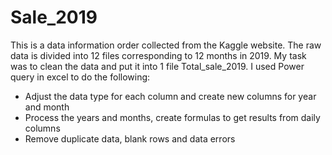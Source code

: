 # Sale_2019
This is a data information order collected from the Kaggle website. The raw data is divided into 12 files corresponding to 12 months in 2019. My task was to clean the data and put it into 1 file Total_sale_2019. I used Power query in excel to do the following:
- Adjust the data type for each column and create new columns for year and month
- Process the years and months, create formulas to get results from daily columns
- Remove duplicate data, blank rows and data errors
